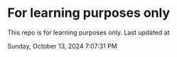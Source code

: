 # For learning purposes only
This repo is for learning purposes only.
Last updated at

Sunday, October 13, 2024 7:07:31 PM

